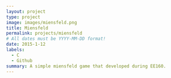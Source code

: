 ```yaml
---
layout: project
type: project
image: images/miensfeld.png
title: Miensfeld
permalink: projects/miensfeld
# All dates must be YYYY-MM-DD format!
date: 2015-1-12
labels:
  - C
  - Github
summary: A simple miensfeld game that developed during EE160.
---
```

